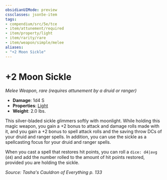 ```yaml
---
obsidianUIMode: preview
cssclasses: json5e-item
tags:
- compendium/src/5e/tce
- item/attunement/required
- item/property/light
- item/rarity/rare
- item/weapon/simple/melee
aliases: 
- "+2 Moon Sickle"
---
```

# +2 Moon Sickle
*Melee Weapon, rare (requires attunement by a druid or ranger)*  

- **Damage**: 1d4 S
- **Properties**: [Light](/compendium/rules/item-properties.md#Light)
- **Weight**: 2.0 lbs.

This silver-bladed sickle glimmers softly with moonlight. While holding this magic weapon, you gain a +2 bonus to attack and damage rolls made with it, and you gain a +2 bonus to spell attack rolls and the saving throw DCs of your druid and ranger spells. In addition, you can use the sickle as a spellcasting focus for your druid and ranger spells.

When you cast a spell that restores hit points, you can roll a `dice: d4|avg` (`d4`) and add the number rolled to the amount of hit points restored, provided you are holding the sickle.

*Source: Tasha's Cauldron of Everything p. 133*